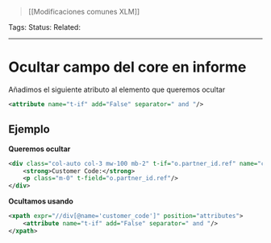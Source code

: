 > [[Modificaciones comunes XLM]]

Tags: 
Status: 
Related: 

___

# Ocultar campo del core en informe

Añadimos el siguiente atributo al elemento que queremos ocultar
```xml
<attribute name="t-if" add="False" separator=" and "/>
```

## Ejemplo

**Queremos ocultar**
```xml
<div class="col-auto col-3 mw-100 mb-2" t-if="o.partner_id.ref" name="customer_code">  
    <strong>Customer Code:</strong>  
    <p class="m-0" t-field="o.partner_id.ref"/>  
</div>
```

**Ocultamos usando**
```xml
<xpath expr="//div[@name='customer_code']" position="attributes">  
    <attribute name="t-if" add="False" separator=" and "/>  
</xpath>
```